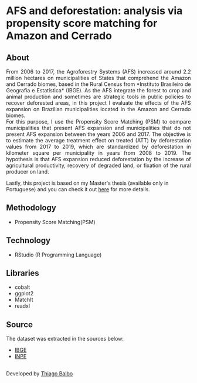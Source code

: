 # AFS and deforestation: analysis via propensity score matching for Amazon and Cerrado

## About

<div align="justify">From 2006 to 2017, the Agroforestry Systems (AFS) increased around 2.2 million hectares on municipalities of States that comprehend the Amazon and Cerrado biomes,
based in the Rural Census from *Instituto Brasileiro de Geografia e Estatística* (IBGE). As the AFS integrate the forest to crop and animal production 
and sometimes are strategic tools in public policies to recover deforested areas, in this project I evaluate the effects of the AFS expansion
on Brazilian municipalities located in the Amazon and Cerrado biomes.</div>

<div align="justify">For this purpose, I use the Propensity Score Matching (PSM) to compare municipalities that present AFS expansion and municipalities that do not present AFS expansion between the years 2006 and 2017. The objective is to estimate the average treatment effect on treated (ATT) by deforestation values from 2017 to 2019, which are standardized by deforestation in kilometer square per municipality in years from 2008 to 2019. The hypothesis is that AFS expansion reduced deforestation by the increase of agricultural productivity, recovery of degraded land, or fixation of the rural producer on land.</div>

Lastly, this project is based on my Master's thesis (available only in Portuguese) and you can check it out [here](https://www.prppg.ufpr.br/siga/visitante/trabalhoConclusaoWS?idpessoal=117872&idprograma=40001016024P0&anobase=2021&idtc=104) for more details.

## Methodology

- Propensity Score Matching(PSM)

## Technology

- RStudio (R Programming Language)

## Libraries

- cobalt
- ggplot2
- MatchIt
- readxl

## Source

The dataset was extracted in the sources below:

- [IBGE](https://sidra.ibge.gov.br/pesquisa/censo-agropecuario/censo-agropecuario-2017)
- [INPE](http://terrabrasilis.dpi.inpe.br/app/dashboard/deforestation/biomes/legal_amazon/rates)

##

Developed by [Thiago Balbo](https://github.com/ThiagoBalbo16)



